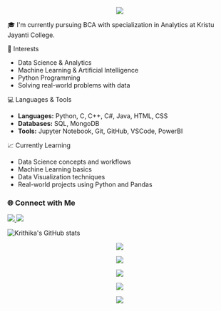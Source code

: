 <!-- Banner -->
<p align="center">
  <img src="https://capsule-render.vercel.app/api?type=waving&color=gradient&height=200&section=header&text=Hey%20there!%20I'm%20Krithika%20✨&fontSize=40&fontAlignY=35&animation=fadeIn&desc=Welcome%20to%20my%20GitHub%20Space!&descAlignY=55&descAlign=50"/>
</p>

🎓 I'm currently pursuing BCA with specialization in Analytics at Kristu Jayanti College.

🧠 Interests
- Data Science & Analytics
- Machine Learning & Artificial Intelligence
- Python Programming
- Solving real-world problems with data

 💻 Languages & Tools
- **Languages:** Python, C, C++, C#, Java, HTML, CSS
- **Databases:** SQL, MongoDB 
- **Tools:** Jupyter Notebook, Git, GitHub, VSCode, PowerBI

 📈 Currently Learning
- Data Science concepts and workflows
- Machine Learning basics
- Data Visualization techniques
- Real-world projects using Python and Pandas

<!-- Connect with me -->
### 🌐 Connect with Me
<a href="https://github.com/krithi-2704" target="_blank">
  <img src="https://img.shields.io/badge/GitHub-181717?style=for-the-badge&logo=github&logoColor=white"/>
</a>
<a href="https://www.linkedin.com/in/krithika-n-974577286" target="_blank">
  <img src="https://img.shields.io/badge/LinkedIn-0A66C2?style=for-the-badge&logo=linkedin&logoColor=white"/>
</a>

<!-- GitHub Stats -->
![Krithika's GitHub stats](https://github-readme-stats.vercel.app/api?username=krithi-2704&show_icons=true&theme=radical&hide_border=false&include_all_commits=true&count_private=true)

<p align="center">
  <img src="https://streak-stats.demolab.com?user=krithi-2704&theme=radical&border_radius=5"/>
</p>

<p align="center">
  <img src="https://skillicons.dev/icons?i=python,pandas,matplotlib,java,html,css,js,git,github,mysql,vscode" />
</p>

<p align="center">
  <img src="https://quotes-github-readme.vercel.app/api?type=horizontal&theme=radical" />
</p>

<p align="center">
  <img src="https://komarev.com/ghpvc/?username=krithi-2704&color=blue&style=flat-square&label=Profile+Views" />
</p>

<p align="center">
  <img src="https://capsule-render.vercel.app/api?type=waving&color=gradient&height=150&section=footer"/>
</p>
